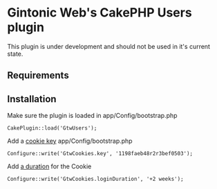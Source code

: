 # Gintonic Web's CakePHP Users plugin

This plugin is under development and should not be used in it's current state.

## Requirements


## Installation

Make sure the plugin is loaded in app/Config/bootstrap.php

    CakePlugin::load('GtwUsers'); 
    
Add a [cookie key](http://book.cakephp.org/2.0/en/core-libraries/components/cookie.html) app/Config/bootstrap.php

    Configure::write('GtwCookies.key', '1198faeb48r2r3bef0503');
    
Add [a duration](http://php.net/manual/en/function.strtotime.php) for the Cookie

    Configure::write('GtwCookies.loginDuration', '+2 weeks');